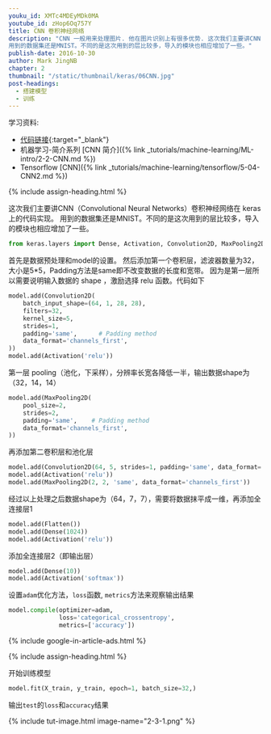 ```yaml
---
youku_id: XMTc4MDEyMDk0MA
youtube_id: zHop6Oq757Y
title: CNN 卷积神经网络
description: "CNN 一般用来处理图片. 他在图片识别上有很多优势. 这次我们主要讲CNN（Convolutional Neural Networks）卷积神经网络在 keras 上的代码实现。
用到的数据集还是MNIST。不同的是这次用到的层比较多，导入的模块也相应增加了一些。"
publish-date: 2016-10-30
author: Mark JingNB
chapter: 2
thumbnail: "/static/thumbnail/keras/06CNN.jpg"
post-headings:
  - 搭建模型
  - 训练
---
```


学习资料:
  * [代码链接](https://github.com/MorvanZhou/tutorials/blob/master/kerasTUT/6-CNN_example.py){:target="_blank"}
  * 机器学习-简介系列 [CNN 简介]({% link _tutorials/machine-learning/ML-intro/2-2-CNN.md %})
  * Tensorflow [CNN]({% link _tutorials/machine-learning/tensorflow/5-04-CNN2.md %})
  
 {% include assign-heading.html %}

这次我们主要讲CNN（Convolutional Neural Networks）卷积神经网络在 keras 上的代码实现。
用到的数据集还是MNIST。不同的是这次用到的层比较多，导入的模块也相应增加了一些。

```python
from keras.layers import Dense, Activation, Convolution2D, MaxPooling2D, Flatten
```

首先是数据预处理和model的设置。
然后添加第一个卷积层，滤波器数量为32，大小是5*5，Padding方法是same即不改变数据的长度和宽带。
因为是第一层所以需要说明输入数据的 shape ，激励选择 relu 函数。代码如下

```python
model.add(Convolution2D(
    batch_input_shape=(64, 1, 28, 28),
    filters=32,
    kernel_size=5,
    strides=1,
    padding='same',      # Padding method
    data_format='channels_first',
))
model.add(Activation('relu'))
```

第一层 pooling（池化，下采样），分辨率长宽各降低一半，输出数据shape为（32，14，14）

```python
model.add(MaxPooling2D(
    pool_size=2,
    strides=2,
    padding='same',    # Padding method
    data_format='channels_first',
))
```

再添加第二卷积层和池化层

```python
model.add(Convolution2D(64, 5, strides=1, padding='same', data_format='channels_first'))
model.add(Activation('relu'))
model.add(MaxPooling2D(2, 2, 'same', data_format='channels_first'))
```

经过以上处理之后数据shape为（64，7，7），需要将数据抹平成一维，再添加全连接层1

```python
model.add(Flatten())
model.add(Dense(1024))
model.add(Activation('relu'))
```

添加全连接层2（即输出层）

```python
model.add(Dense(10))
model.add(Activation('softmax'))
```

设置`adam`优化方法，`loss`函数, `metrics`方法来观察输出结果

```python
model.compile(optimizer=adam,
              loss='categorical_crossentropy',
              metrics=['accuracy'])
```

{% include google-in-article-ads.html %}

 {% include assign-heading.html %}

开始训练模型

```python
model.fit(X_train, y_train, epoch=1, batch_size=32,)
```

输出`test`的`loss`和`accuracy`结果

{% include tut-image.html image-name="2-3-1.png" %}
